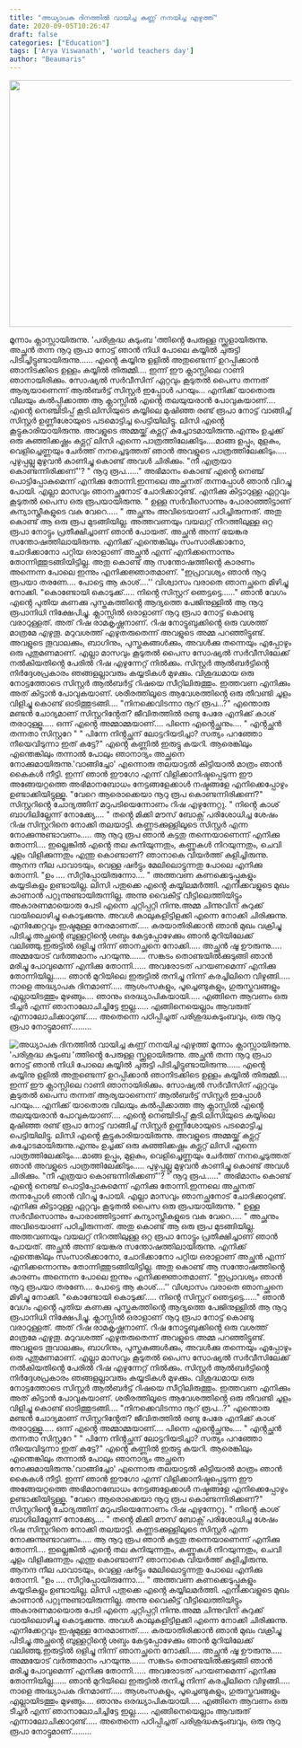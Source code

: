 ```yaml
---
title: "അധ്യാപക ദിനത്തിൽ വായിച്ച കണ്ണ് നനയിച്ച എഴുത്ത്"
date: 2020-09-05T10:26:47
draft: false
categories: ["Education"]
tags: ['Arya Viswanath', 'world teachers day']
author: "Beaumaris"
---
```


<a href="https://wordpress-972788-3403151.cloudwaysapps.com/arya-viswanath-about-world-teachers-day/287599/ggg-579" rel="attachment wp-att-287601"><img class="alignleft size-full wp-image-287601" src="https://cdn.boolokam.com/articles/2020/09/ggg-71.jpg" alt="" width="845" height="440" /></a>

മൂന്നാം ക്ലാസ്സായിരുന്നു. 'പരിശുദ്ധ കുടുംബ 'ത്തിൻ്റെ പേരുള്ള സ്ക്കൂളായിരുന്നു. അച്ഛൻ തന്ന നൂറു രൂപാ നോട്ട് ഞാൻ നിധി പോലെ കയ്യിൽ ചുരുട്ടി പിടിച്ചിട്ടുണ്ടായിരുന്നു...... എൻ്റെ കയ്യിനു ളളിൽ അതുണ്ടെന്ന് ഉറപ്പിക്കാൻ ഞാനിടക്കിടെ ഉള്ളം കയ്യിൽ തിരുമ്മി.... ഇന്ന് ഈ ക്ലാസ്സിലെ റാണി ഞാനായിരിക്കും. സോഷ്യൽ സർവീസിന് ഏറ്റവും കൂടുതൽ പൈസ തന്നത് ആര്യയാണെന്ന് ആൽബർട്ട് സിസ്റ്റർ ഇപ്പോൾ പറയും... എനിക്ക് യാതൊരു വിലയും കൽപ്പിക്കാത്ത ആ ക്ലാസ്സിൽ എൻ്റെ തലയുയരാൻ പോവുകയാണ്.... എൻ്റെ നെഞ്ചിടിപ്പ് കൂടി.ലിസിയുടെ കയ്യിലെ മുഷിഞ്ഞ രണ്ട് രൂപാ നോട്ട് വാങ്ങിച്ച് സിസ്റ്റർ ഉണ്ണീശോയുടെ പടമൊട്ടിച്ച പെട്ടിയിലിട്ടു. ലിസി എൻ്റെ കൂട്ടുകാരിയായിരുന്നു. അവളുടെ അമ്മയ്ക്ക് കട്ലറ്റ് കച്ചോടമായിരുന്നു.എന്നും ഉച്ചക്ക് ഒരു കുഞ്ഞിക്കഷ്ണം കട്ലറ്റ് ലിസി എന്നെ പാത്രത്തിലേക്കിടും....മാങ്ങ ഉപ്പും, മുളകും, വെളിച്ചെണ്ണയും ചേർത്ത് നനച്ചെടുത്തത് ഞാൻ അവളുടെ പാത്രത്തിലേക്കിടും..... പുഴുപ്പല്ലു മുഴുവൻ കാണിച്ചു കൊണ്ട് അവൾ ചിരിക്കും.
"നീ എത്രയാ കൊണ്ടന്നിരിക്കണ്''?
" നൂറു രൂപ......"
അഭിമാനം കൊണ്ട് എൻ്റെ നെഞ്ച് പൊട്ടിപ്പോകുമെന്ന് എനിക്കു തോന്നി.ഇന്നലെ അച്ഛനത് തന്നപ്പോൾ ഞാൻ വിറച്ചു പോയി. എല്ലാ മാസവും ഞാനച്ഛനോട് ചോദിക്കാറുണ്ട്. എനിക്കു കിട്ടാറുള്ള ഏറ്റവും കൂടുതൽ പൈസ ഒരു രൂപയായിരുന്നു.
" ഉള്ള സർവീസൊന്നും പോരാഞ്ഞിട്ടാണ് കന്യാസ്ത്രീകളുടെ വക വേറെ..... "
അച്ഛനും അവിടെയാണ് പഠിച്ചിരുന്നത്. അതു കൊണ്ട് ആ ഒരു രൂപ മുടങ്ങിയില്ല. അത്തവണയും വയലറ്റ് നിറത്തിലുള്ള ഒറ്റ രൂപാ നോട്ടും പ്രതീക്ഷിച്ചാണ് ഞാൻ പോയത്. അച്ഛൻ അന്ന് ഭയങ്കര സന്തോഷത്തിലായിരുന്നു. എനിക്ക് എന്തെങ്കിലും സംസാരിക്കാനോ, ചോദിക്കാനോ പറ്റിയ ഒരാളാണ് അച്ഛൻ എന്ന് എനിക്കന്നൊന്നും തോന്നിത്തുടങ്ങിയിട്ടില്ല. അതു കൊണ്ട് ആ സന്തോഷത്തിൻ്റെ കാരണം അന്നെന്ന പോലെ ഇന്നും എനിക്കജ്ഞാതമാണ്.
"ഇപ്രാവശ്യം ഞാൻ നൂറു രൂപയാ തരണേ.... പോട്ടെ ആ കാശ്....''
വിശ്വാസം വരാതെ ഞാനച്ഛനെ മിഴിച്ചു നോക്കി.
"കൊണ്ടോയി കൊടുക്ക്..... നിൻ്റെ സിസ്റ്ററ് ഞെട്ടട്ടെ......"
ഞാൻ വേഗം എൻ്റെ പുതിയ കണക്കു പുസ്തകത്തിൻ്റെ ആദ്യത്തെ പേജിനുള്ളിൽ ആ നൂറു രൂപാനിധി നിക്ഷേപിച്ചു. ക്ലാസ്സിൽ ഒരാളാണ് നൂറു രൂപാ നോട്ട് കൊണ്ടു വരാറുള്ളത്. അത് റിഷ രാമകൃഷ്ണനാണ്. റിഷ നോട്ടുബുക്കിൻ്റെ ഒരു വശത്ത് മാത്രമേ എഴുതൂ. മറുവശത്ത് എഴുതരുതെന്ന് അവളുടെ അമ്മ പറഞ്ഞിട്ടുണ്ട്. അവളുടെ തൂവാലക്കും, ബാഗിനും, പുസ്തകങ്ങൾക്കും, അവൾക്കു തന്നെയും എപ്പോഴും ഒരു പുതുമണമാണ്. എല്ലാ മാസവും കൂടുതൽ പൈസ സോഷ്യൽ സർവീസിലേക്ക് നൽകിയതിൻ്റെ പേരിൽ റിഷ എഴുന്നേറ്റ് നിൽക്കും. സിസ്റ്റർ ആൽബർട്ടിൻ്റെ നിർദ്ദേശപ്രകാരം ഞങ്ങളല്ലാവരും കയ്യടികൾ മുഴക്കും. വിശുദ്ധമായ ഒരു നോട്ടത്തോടെ സിസ്റ്റർ ആൽബർട്ട് റിഷയെ സീറ്റിലിരുത്തും. ഇത്തവണ എനിക്കും അത് കിട്ടാൻ പോവുകയാണ്. ശരീരത്തിലൂടെ ആവേശത്തിൻ്റെ ഒരു തീവണ്ടി ചൂളം വിളിച്ചു കൊണ്ട് ഓടിത്തുടങ്ങി....
"നിനക്കെവിടന്നാ നൂറ് രൂപ...?"
എന്തൊരു മണ്ടൻ ചോദ്യമാണ് സിസ്റ്ററിൻ്റേത്? ജീവിതത്തിൽ രണ്ടു പേരേ എനിക്ക് കാശ് തരാറുള്ളൂ..... ഒന്ന് എൻ്റെ അമ്മാമ്മയാണ്.... പിന്നെ എൻ്റെച്ഛനും....
" എൻ്റച്ഛൻ തന്നതാ സിസ്റ്ററേ "
" പിന്നേ നിൻ്റച്ഛന് ലോട്ടറിയടിച്ചാ? സത്യം പറഞ്ഞോ നീയെവിടുന്നാ ഇത് കട്ടേ?"
എൻ്റെ കണ്ണിൽ ഇരുട്ടു കയറി. ആരെങ്കിലും എന്തെങ്കിലും തന്നാൽ പോലും ഞാനാദ്യം അച്ഛനെ നോക്കുമായിരുന്നു.'വാങ്ങിച്ചോ' എന്നൊരു തലയാട്ടൽ കിട്ടിയാൽ മാത്രം ഞാൻ കൈകൾ നീട്ടി. ഇന്ന് ഞാൻ ഈഗോ എന്ന് വിളിക്കാനിഷ്ടപ്പെടുന്ന ഈ അങ്ങേയറ്റത്തെ അഭിമാനബോധം നേട്ടങ്ങളേക്കാൾ നഷ്ടങ്ങളേ എനിക്കെപ്പോഴും ഉണ്ടാക്കിയിട്ടുള്ളൂ.
"വേറെ ആരൊക്കെയാ നൂറു രൂപ കൊണ്ടന്നിരിക്കണ്?"
സിസ്റ്ററിൻ്റെ ചോദ്യത്തിന് മറുപടിയെന്നോണം റിഷ എഴുന്നേറ്റു.
" നിൻ്റെ കാശ് ബാഗിലില്ലേന്ന് നോക്ക്യേ.... "
തൻ്റെ മിക്കി മൗസ് ബോക്സ് പരിശോധിച്ച ശേഷം റിഷ സിസ്റ്ററിനെ നോക്കി തലയാട്ടി.
കണ്ണടക്കുള്ളിലൂടെ സിസ്റ്റർ എന്ന നോക്കുന്നുണ്ടാവണം..... ആ നൂറു രൂപ ഞാൻ കട്ടതു തന്നെയാണെന്ന് എനിക്കു തോന്നി.... ഇല്ലെങ്കിൽ എൻ്റെ തല കുനിയുന്നതും, കണ്ണുകൾ നിറയുന്നതും, ചെവി ചൂളം വിളിക്കുന്നതും എന്തു കൊണ്ടാണ്? ഞാനാകെ വിയർത്ത് കുളിച്ചിരുന്നു. ആനന്ദ നീല പാവാടയും, വെള്ള ഷർട്ടും മേലിലൊട്ടുന്നതു പോലെ എനിക്കു തോന്നി.
"ഉം .... സീറ്റിപ്പോയിരുന്നോ.... "
അത്തവണ കണക്കെടുപ്പുകളും കയ്യടികളും ഉണ്ടായില്ല. ലിസി പതുക്കെ എൻ്റെ കയ്യിലമർത്തി. എനിക്കവളുടെ മുഖം കാണാൻ പറ്റുന്നുണ്ടായിരുന്നില്ല.
അന്നു വൈകീട്ട് വീട്ടിലെത്തിയിട്ടും അകാരണമായൊരു പേടി എന്നെ ചുറ്റിപ്പറ്റി നിന്നു.അമ്മ ചിന്നുവിന് കുറുക്ക് വായിലൊഴിച്ചു കൊടുക്കുന്നു. അവൾ കാലുകളിട്ടിളക്കി എന്നെ നോക്കി ചിരിക്കുന്നു. എനിക്കേറ്റവും ഇഷ്ടമുള്ള നേരമാണത്..... കരയാതിരിക്കാൻ ഞാൻ മുഖം വക്രിച്ചു പിടിച്ചു.അച്ഛൻ്റെ ബുള്ളറ്റിൻ്റെ ശബ്ദം കേട്ടപ്പോഴേക്കും ഞാൻ മുറിയിലേക്ക് വലിഞ്ഞു.ഇരുട്ടിൽ ഒളിച്ചു നിന്ന് ഞാനച്ഛനെ നോക്കി..... അച്ഛൻ ഷൂ ഊരുന്നു..... അമ്മയോട് വർത്തമാനം പറയുന്നു....... സങ്കടം തൊണ്ടയിൽക്കുടുങ്ങി ഞാൻ മരിച്ചു പോവുമെന്ന് എനിക്കു തോന്നി...... അവരോടത് പറയണമെന്ന് എനിക്കു തോന്നിയില്ല...... ഞാൻ മുറിയിലെ ഇരുട്ടിൽ തനിച്ചു നിന്ന് കരച്ചിലിനെ വിഴുങ്ങി.....
നാളെ അദ്ധ്യാപക ദിനമാണ്..... ആശംസകളും, പൂച്ചെണ്ടുകളും, ഗുരുസ്തവങ്ങളും എല്ലായിടത്തും മുഴങ്ങും.... ഞാനും ഒരദ്ധ്യാപികയായി..... എങ്ങിനെ ആവണം ഒരു ടീച്ചർ എന്ന് ഞാനാലോചിച്ചിട്ടേ ഇല്ല...... എങ്ങിനെയെല്ലാം ആവരുത് എന്നാലോചിക്കാറുണ്ട്.....
അതെന്നെ പഠിപ്പിച്ചത് പരിശുദ്ധകുടുംബവും, ഒരു നൂറു രൂപാ നോട്ടുമാണ്.........


![അധ്യാപക ദിനത്തിൽ വായിച്ച കണ്ണ് നനയിച്ച എഴുത്ത്](https://cdn.boolokam.com/articles/2020/09/ggg-71.jpg)[](https://wordpress-972788-3403151.cloudwaysapps.com/arya-viswanath-about-world-teachers-day/287599/ggg-579) മൂന്നാം ക്ലാസ്സായിരുന്നു. 'പരിശുദ്ധ കുടുംബ 'ത്തിൻ്റെ പേരുള്ള സ്ക്കൂളായിരുന്നു. അച്ഛൻ തന്ന നൂറു രൂപാ നോട്ട് ഞാൻ നിധി പോലെ കയ്യിൽ ചുരുട്ടി പിടിച്ചിട്ടുണ്ടായിരുന്നു...... എൻ്റെ കയ്യിനു ളളിൽ അതുണ്ടെന്ന് ഉറപ്പിക്കാൻ ഞാനിടക്കിടെ ഉള്ളം കയ്യിൽ തിരുമ്മി.... ഇന്ന് ഈ ക്ലാസ്സിലെ റാണി ഞാനായിരിക്കും. സോഷ്യൽ സർവീസിന് ഏറ്റവും കൂടുതൽ പൈസ തന്നത് ആര്യയാണെന്ന് ആൽബർട്ട് സിസ്റ്റർ ഇപ്പോൾ പറയും... എനിക്ക് യാതൊരു വിലയും കൽപ്പിക്കാത്ത ആ ക്ലാസ്സിൽ എൻ്റെ തലയുയരാൻ പോവുകയാണ്.... എൻ്റെ നെഞ്ചിടിപ്പ് കൂടി.ലിസിയുടെ കയ്യിലെ മുഷിഞ്ഞ രണ്ട് രൂപാ നോട്ട് വാങ്ങിച്ച് സിസ്റ്റർ ഉണ്ണീശോയുടെ പടമൊട്ടിച്ച പെട്ടിയിലിട്ടു. ലിസി എൻ്റെ കൂട്ടുകാരിയായിരുന്നു. അവളുടെ അമ്മയ്ക്ക് കട്ലറ്റ് കച്ചോടമായിരുന്നു.എന്നും ഉച്ചക്ക് ഒരു കുഞ്ഞിക്കഷ്ണം കട്ലറ്റ് ലിസി എന്നെ പാത്രത്തിലേക്കിടും....മാങ്ങ ഉപ്പും, മുളകും, വെളിച്ചെണ്ണയും ചേർത്ത് നനച്ചെടുത്തത് ഞാൻ അവളുടെ പാത്രത്തിലേക്കിടും..... പുഴുപ്പല്ലു മുഴുവൻ കാണിച്ചു കൊണ്ട് അവൾ ചിരിക്കും. "നീ എത്രയാ കൊണ്ടന്നിരിക്കണ്''? " നൂറു രൂപ......" അഭിമാനം കൊണ്ട് എൻ്റെ നെഞ്ച് പൊട്ടിപ്പോകുമെന്ന് എനിക്കു തോന്നി.ഇന്നലെ അച്ഛനത് തന്നപ്പോൾ ഞാൻ വിറച്ചു പോയി. എല്ലാ മാസവും ഞാനച്ഛനോട് ചോദിക്കാറുണ്ട്. എനിക്കു കിട്ടാറുള്ള ഏറ്റവും കൂടുതൽ പൈസ ഒരു രൂപയായിരുന്നു. " ഉള്ള സർവീസൊന്നും പോരാഞ്ഞിട്ടാണ് കന്യാസ്ത്രീകളുടെ വക വേറെ..... " അച്ഛനും അവിടെയാണ് പഠിച്ചിരുന്നത്. അതു കൊണ്ട് ആ ഒരു രൂപ മുടങ്ങിയില്ല. അത്തവണയും വയലറ്റ് നിറത്തിലുള്ള ഒറ്റ രൂപാ നോട്ടും പ്രതീക്ഷിച്ചാണ് ഞാൻ പോയത്. അച്ഛൻ അന്ന് ഭയങ്കര സന്തോഷത്തിലായിരുന്നു. എനിക്ക് എന്തെങ്കിലും സംസാരിക്കാനോ, ചോദിക്കാനോ പറ്റിയ ഒരാളാണ് അച്ഛൻ എന്ന് എനിക്കന്നൊന്നും തോന്നിത്തുടങ്ങിയിട്ടില്ല. അതു കൊണ്ട് ആ സന്തോഷത്തിൻ്റെ കാരണം അന്നെന്ന പോലെ ഇന്നും എനിക്കജ്ഞാതമാണ്. "ഇപ്രാവശ്യം ഞാൻ നൂറു രൂപയാ തരണേ.... പോട്ടെ ആ കാശ്....'' വിശ്വാസം വരാതെ ഞാനച്ഛനെ മിഴിച്ചു നോക്കി. "കൊണ്ടോയി കൊടുക്ക്..... നിൻ്റെ സിസ്റ്ററ് ഞെട്ടട്ടെ......" ഞാൻ വേഗം എൻ്റെ പുതിയ കണക്കു പുസ്തകത്തിൻ്റെ ആദ്യത്തെ പേജിനുള്ളിൽ ആ നൂറു രൂപാനിധി നിക്ഷേപിച്ചു. ക്ലാസ്സിൽ ഒരാളാണ് നൂറു രൂപാ നോട്ട് കൊണ്ടു വരാറുള്ളത്. അത് റിഷ രാമകൃഷ്ണനാണ്. റിഷ നോട്ടുബുക്കിൻ്റെ ഒരു വശത്ത് മാത്രമേ എഴുതൂ. മറുവശത്ത് എഴുതരുതെന്ന് അവളുടെ അമ്മ പറഞ്ഞിട്ടുണ്ട്. അവളുടെ തൂവാലക്കും, ബാഗിനും, പുസ്തകങ്ങൾക്കും, അവൾക്കു തന്നെയും എപ്പോഴും ഒരു പുതുമണമാണ്. എല്ലാ മാസവും കൂടുതൽ പൈസ സോഷ്യൽ സർവീസിലേക്ക് നൽകിയതിൻ്റെ പേരിൽ റിഷ എഴുന്നേറ്റ് നിൽക്കും. സിസ്റ്റർ ആൽബർട്ടിൻ്റെ നിർദ്ദേശപ്രകാരം ഞങ്ങളല്ലാവരും കയ്യടികൾ മുഴക്കും. വിശുദ്ധമായ ഒരു നോട്ടത്തോടെ സിസ്റ്റർ ആൽബർട്ട് റിഷയെ സീറ്റിലിരുത്തും. ഇത്തവണ എനിക്കും അത് കിട്ടാൻ പോവുകയാണ്. ശരീരത്തിലൂടെ ആവേശത്തിൻ്റെ ഒരു തീവണ്ടി ചൂളം വിളിച്ചു കൊണ്ട് ഓടിത്തുടങ്ങി.... "നിനക്കെവിടന്നാ നൂറ് രൂപ...?" എന്തൊരു മണ്ടൻ ചോദ്യമാണ് സിസ്റ്ററിൻ്റേത്? ജീവിതത്തിൽ രണ്ടു പേരേ എനിക്ക് കാശ് തരാറുള്ളൂ..... ഒന്ന് എൻ്റെ അമ്മാമ്മയാണ്.... പിന്നെ എൻ്റെച്ഛനും.... " എൻ്റച്ഛൻ തന്നതാ സിസ്റ്ററേ " " പിന്നേ നിൻ്റച്ഛന് ലോട്ടറിയടിച്ചാ? സത്യം പറഞ്ഞോ നീയെവിടുന്നാ ഇത് കട്ടേ?" എൻ്റെ കണ്ണിൽ ഇരുട്ടു കയറി. ആരെങ്കിലും എന്തെങ്കിലും തന്നാൽ പോലും ഞാനാദ്യം അച്ഛനെ നോക്കുമായിരുന്നു.'വാങ്ങിച്ചോ' എന്നൊരു തലയാട്ടൽ കിട്ടിയാൽ മാത്രം ഞാൻ കൈകൾ നീട്ടി. ഇന്ന് ഞാൻ ഈഗോ എന്ന് വിളിക്കാനിഷ്ടപ്പെടുന്ന ഈ അങ്ങേയറ്റത്തെ അഭിമാനബോധം നേട്ടങ്ങളേക്കാൾ നഷ്ടങ്ങളേ എനിക്കെപ്പോഴും ഉണ്ടാക്കിയിട്ടുള്ളൂ. "വേറെ ആരൊക്കെയാ നൂറു രൂപ കൊണ്ടന്നിരിക്കണ്?" സിസ്റ്ററിൻ്റെ ചോദ്യത്തിന് മറുപടിയെന്നോണം റിഷ എഴുന്നേറ്റു. " നിൻ്റെ കാശ് ബാഗിലില്ലേന്ന് നോക്ക്യേ.... " തൻ്റെ മിക്കി മൗസ് ബോക്സ് പരിശോധിച്ച ശേഷം റിഷ സിസ്റ്ററിനെ നോക്കി തലയാട്ടി. കണ്ണടക്കുള്ളിലൂടെ സിസ്റ്റർ എന്ന നോക്കുന്നുണ്ടാവണം..... ആ നൂറു രൂപ ഞാൻ കട്ടതു തന്നെയാണെന്ന് എനിക്കു തോന്നി.... ഇല്ലെങ്കിൽ എൻ്റെ തല കുനിയുന്നതും, കണ്ണുകൾ നിറയുന്നതും, ചെവി ചൂളം വിളിക്കുന്നതും എന്തു കൊണ്ടാണ്? ഞാനാകെ വിയർത്ത് കുളിച്ചിരുന്നു. ആനന്ദ നീല പാവാടയും, വെള്ള ഷർട്ടും മേലിലൊട്ടുന്നതു പോലെ എനിക്കു തോന്നി. "ഉം .... സീറ്റിപ്പോയിരുന്നോ.... " അത്തവണ കണക്കെടുപ്പുകളും കയ്യടികളും ഉണ്ടായില്ല. ലിസി പതുക്കെ എൻ്റെ കയ്യിലമർത്തി. എനിക്കവളുടെ മുഖം കാണാൻ പറ്റുന്നുണ്ടായിരുന്നില്ല. അന്നു വൈകീട്ട് വീട്ടിലെത്തിയിട്ടും അകാരണമായൊരു പേടി എന്നെ ചുറ്റിപ്പറ്റി നിന്നു.അമ്മ ചിന്നുവിന് കുറുക്ക് വായിലൊഴിച്ചു കൊടുക്കുന്നു. അവൾ കാലുകളിട്ടിളക്കി എന്നെ നോക്കി ചിരിക്കുന്നു. എനിക്കേറ്റവും ഇഷ്ടമുള്ള നേരമാണത്..... കരയാതിരിക്കാൻ ഞാൻ മുഖം വക്രിച്ചു പിടിച്ചു.അച്ഛൻ്റെ ബുള്ളറ്റിൻ്റെ ശബ്ദം കേട്ടപ്പോഴേക്കും ഞാൻ മുറിയിലേക്ക് വലിഞ്ഞു.ഇരുട്ടിൽ ഒളിച്ചു നിന്ന് ഞാനച്ഛനെ നോക്കി..... അച്ഛൻ ഷൂ ഊരുന്നു..... അമ്മയോട് വർത്തമാനം പറയുന്നു....... സങ്കടം തൊണ്ടയിൽക്കുടുങ്ങി ഞാൻ മരിച്ചു പോവുമെന്ന് എനിക്കു തോന്നി...... അവരോടത് പറയണമെന്ന് എനിക്കു തോന്നിയില്ല...... ഞാൻ മുറിയിലെ ഇരുട്ടിൽ തനിച്ചു നിന്ന് കരച്ചിലിനെ വിഴുങ്ങി..... നാളെ അദ്ധ്യാപക ദിനമാണ്..... ആശംസകളും, പൂച്ചെണ്ടുകളും, ഗുരുസ്തവങ്ങളും എല്ലായിടത്തും മുഴങ്ങും.... ഞാനും ഒരദ്ധ്യാപികയായി..... എങ്ങിനെ ആവണം ഒരു ടീച്ചർ എന്ന് ഞാനാലോചിച്ചിട്ടേ ഇല്ല...... എങ്ങിനെയെല്ലാം ആവരുത് എന്നാലോചിക്കാറുണ്ട്..... അതെന്നെ പഠിപ്പിച്ചത് പരിശുദ്ധകുടുംബവും, ഒരു നൂറു രൂപാ നോട്ടുമാണ്.........
